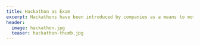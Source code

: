 ```yaml
---
title: Hackathon as Exam
excerpt: Hackathons have been introduced by companies as a means to motivate innovation and collaboration with external partners, but they have been so successful that they have also become a means to recruit employees and perform team work.
header:
  image: hackathon.jpg
  teaser: hackathon-thumb.jpg
---
```

